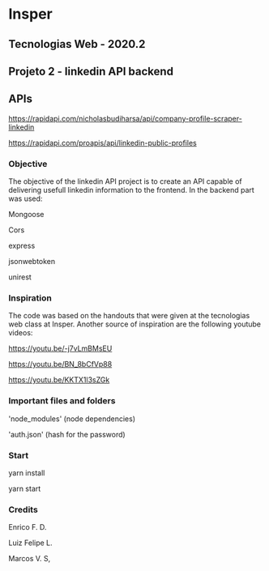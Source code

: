 # Insper

## Tecnologias Web - 2020.2

## Projeto 2 - linkedin API backend

## APIs

https://rapidapi.com/nicholasbudiharsa/api/company-profile-scraper-linkedin

https://rapidapi.com/proapis/api/linkedin-public-profiles

### Objective

The objective of the linkedin API project is to create an API capable of delivering usefull linkedin information to the frontend. In the backend part was used:

Mongoose

Cors

express

jsonwebtoken

unirest

### Inspiration

The code was based on the handouts that were given at the tecnologias web class at Insper. Another source of inspiration are the following youtube videos:

https://youtu.be/-j7vLmBMsEU

https://youtu.be/BN_8bCfVp88

https://youtu.be/KKTX1l3sZGk

### Important files and folders

'node_modules' (node dependencies)

'auth.json' (hash for the password)

### Start

yarn install

yarn start

### Credits

Enrico F. D.

Luiz Felipe L.

Marcos V. S,
